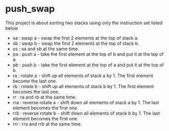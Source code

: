 # push_swap

This project is about sorting two stacks using only the instruction set listed below

- sa : swap a - swap the first 2 elements at the top of stack a.
- sb : swap b - swap the first 2 elements at the top of stack b. 
- ss : sa and sb at the same time.
- pa : push a - take the first element at the top of b and put it at the top of a. 
- pb : push b - take the first element at the top of a and put it at the top of b.
- ra : rotate a - shift up all elements of stack a by 1. The first element become the last one.
- rb : rotate b - shift up all elements of stack b by 1. The first element becomes the last one.
- rr : ra and rb at the same time.
- rra : reverse rotate a - shift down all elements of stack a by 1. The last element becomes the first one.
- rrb : reverse rotate b - shift down all elements of stack b by 1. The last element becomes the first one.
- rrr : rra and rrb at the same time.

